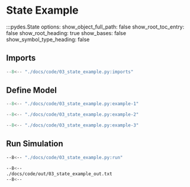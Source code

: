 # State Example

:::pydes.State
    options:
        show_object_full_path: false
        show_root_toc_entry: false
        show_root_heading: true
        show_bases: false
        show_symbol_type_heading: false

## Imports

```py linenums="1"
--8<-- "./docs/code/03_state_example.py:imports"
```

## Define Model

```py linenums="1"
--8<-- "./docs/code/03_state_example.py:example-1"
```


```py linenums="1"
--8<-- "./docs/code/03_state_example.py:example-2"
```


```py linenums="1"
--8<-- "./docs/code/03_state_example.py:example-3"
```

## Run Simulation

```bash
--8<-- "./docs/code/03_state_example.py:run"
```


```bash
--8<--
./docs/code/out/03_state_example_out.txt
--8<--
```